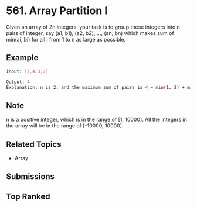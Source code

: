 # 561. Array Partition I

Given an array of 2n integers, your task is to group these integers into n pairs of integer, say (a1, b1), (a2, b2), ..., (an, bn) which makes sum of min(ai, bi) for all i from 1 to n as large as possible.

## Example

```bash
Input: [1,4,3,2]

Output: 4
Explanation: n is 2, and the maximum sum of pairs is 4 = min(1, 2) + min(3, 4).
```

## Note

n is a positive integer, which is in the range of [1, 10000].
All the integers in the array will be in the range of [-10000, 10000].

## Related Topics

- Array

## Submissions

## Top Ranked
